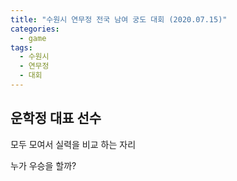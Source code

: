 ```yaml
---
title: "수원시 연무정 전국 남여 궁도 대회 (2020.07.15)"
categories:
  - game
tags:
  - 수원시
  - 연무정
  - 대회
---
```


## 운학정 대표 선수
모두 모여서 실력을 비교 하는 자리

누가 우승을 할까?
